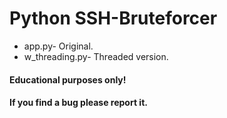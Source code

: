 # Python SSH-Bruteforcer


- app.py- Original.
- w_threading.py- Threaded version.




#### Educational purposes only!


#### If you find a bug please report it.